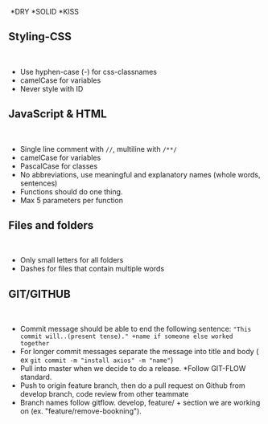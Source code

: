 ​
*DRY
*SOLID
\*KISS
​

## Styling-CSS

​

- Use hyphen-case (-) for css-classnames
- camelCase for variables
- Never style with ID
  ​

## JavaScript & HTML

​

- Single line comment with `//`, multiline with `/**/`
- camelCase for variables
- PascalCase for classes
- No abbreviations, use meaningful and explanatory names (whole words, sentences)
- Functions should do one thing.
- Max 5 parameters per function
  ​

## Files and folders

​

- Only small letters for all folders
- Dashes for files that contain multiple words
  ​

## GIT/GITHUB

​

- Commit message should be able to end the following sentence: `"This commit will..(present tense)." +name if someone else worked together`
- For longer commit messages separate the message into title and body ( ex `git commit -m "install axios" -m "name"`)
- Pull into master when we decide to do a release.
  \*Follow GIT-FLOW standard.
- Push to origin feature branch, then do a pull request on Github from develop branch, code review from other teammate
- Branch names follow gitflow. develop, feature/ + section we are working on (ex. "feature/remove-bookning").
  ​

